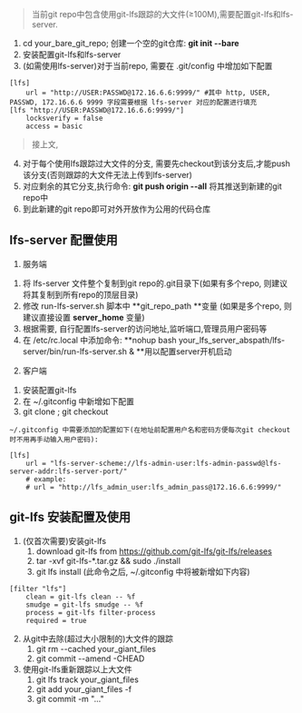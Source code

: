 > 当前git repo中包含使用git-lfs跟踪的大文件(≥100M),需要配置git-lfs和lfs-server.
1. cd your_bare_git_repo; 创建一个空的git仓库: **git init --bare**
2. 安装配置git-lfs和lfs-server
3. (如需使用lfs-server)对于当前repo, 需要在 .git/config 中增加如下配置
```
[lfs]
	url = "http://USER:PASSWD@172.16.6.6:9999/" #其中 http, USER, PASSWD, 172.16.6.6 9999 字段需要根据 lfs-server 对应的配置进行填充
[lfs "http://USER:PASSWD@172.16.6.6:9999/"]
	locksverify = false
	access = basic
```
> 接上文,
4. 对于每个使用lfs跟踪过大文件的分支, 需要先checkout到该分支后,才能push该分支(否则跟踪的大文件无法上传到lfs-server)
5. 对应剩余的其它分支,执行命令: **git push origin --all** 将其推送到新建的git repo中
6. 到此新建的git repo即可对外开放作为公用的代码仓库


## lfs-server 配置使用
1. 服务端
1) 将 lfs-server 文件整个复制到git repo的.git目录下(如果有多个repo, 则建议将其复制到所有repo的顶层目录)
2) 修改 run-lfs-server.sh 脚本中 **git_repo_path **变量 (如果是多个repo, 则建议直接设置 **server_home** 变量)
3) 根据需要, 自行配置lfs-server的访问地址,监听端口,管理员用户密码等
4) 在 /etc/rc.local 中添加命令: **nohup bash your_lfs_server_abspath/lfs-server/bin/run-lfs-server.sh & **用以配置server开机启动
2. 客户端
1) 安装配置git-lfs
2) 在 ~/.gitconfig 中新增如下配置
3) git clone ; git checkout
```
~/.gitconfig 中需要添加的配置如下(在地址前配置用户名和密码方便每次git checkout时不用再手动输入用户密码):

[lfs]
	url = "lfs-server-scheme://lfs-admin-user:lfs-admin-passwd@lfs-server-addr:lfs-server-port/"
	# example:
	# url = "http://lfs_admin_user:lfs_admin_pass@172.16.6.6:9999/"
```

## git-lfs 安装配置及使用
1.  (仅首次需要)安装git-lfs
    1) download git-lfs from https://github.com/git-lfs/git-lfs/releases
    2) tar -xvf git-lfs-*.tar.gz && sudo ./install
    3) git lfs install (此命令之后, ~/.gitconfig 中将被新增如下内容)
```
[filter "lfs"]
	clean = git-lfs clean -- %f
	smudge = git-lfs smudge -- %f
	process = git-lfs filter-process
	required = true
```
2. 从git中去除(超过大小限制的)大文件的跟踪
    1) git rm --cached your_giant_files
    2) git commit --amend -CHEAD
3. 使用git-lfs重新跟踪以上大文件
    1) git lfs track your_giant_files
    2) git add your_giant_files -f
    3) git commit -m "..."
